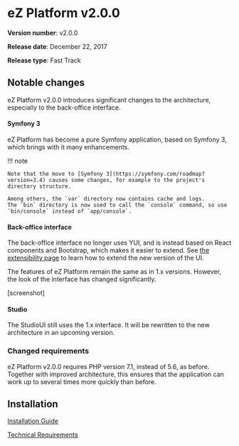 # eZ Platform v2.0.0

**Version number**: v2.0.0

**Release date**: December 22, 2017

**Release type**: Fast Track

## Notable changes

eZ Platform v2.0.0 introduces significant changes to the architecture, especially to the back-office interface.

#### Symfony 3

eZ Platform has become a pure Symfony application, based on Symfony 3, which brings with it many enhancements.

!!! note

    Note that the move to [Symfony 3](https://symfony.com/roadmap?version=3.4) causes some changes, for example to the project's directory structure.

    Among others, the `var` directory now contains cache and logs.
    The `bin` directory is now used to call the `console` command, so use `bin/console` instead of `app/console`.

#### Back-office interface

The back-office interface no longer uses YUI, and is instead based on React components and Bootstrap, which makes it easier to extend.
See [the extensibility page](../guide/extending_ez_platform_ui.md#general-extensibility) to learn how to extend the new version of the UI.

The features of eZ Platform remain the same as in 1.x versions. However, the look of the interface has changed significantly.

[screenshot]

#### Studio

The StudioUI still uses the 1.x interface. It will be rewritten to the new architecture in an upcoming version.

### Changed requirements

eZ Platform v2.0.0 requires PHP version 7.1, instead of 5.6, as before. Together with improved architecture, this ensures that the application can work up to several times more quickly than before.

## Installation

[Installation Guide](../getting_started/install_ez_platform.md)

[Technical Requirements](../getting_started/requirements_and_system_configuration.md)
